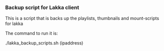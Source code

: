 ### Backup script for Lakka client

This is a script that is backs up the playlists, thumbnails and mount-scripts for lakka

The command to run it is: 

./lakka_backup_scripts.sh (ipaddress)
